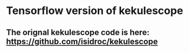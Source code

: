 # Tensorflow version of kekulescope

## The orignal kekulescope code is here: https://github.com/isidroc/kekulescope

